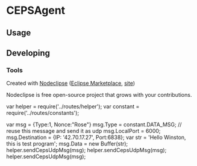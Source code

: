 
# CEPSAgent



## Usage



## Developing



### Tools

Created with [Nodeclipse](https://github.com/Nodeclipse/nodeclipse-1)
 ([Eclipse Marketplace](http://marketplace.eclipse.org/content/nodeclipse), [site](http://www.nodeclipse.org))   

Nodeclipse is free open-source project that grows with your contributions.


var helper = require('../routes/helper');
var constant = require('../routes/constants');

var msg = {Type:1, Nonce:"Rose"}
msg.Type = constant.DATA_MSG; // reuse this message and send it as udp
msg.LocalPort = 6000;
msg.Destination = {IP: '42.70.17.27', Port:6838};
var str = 'Hello Winston, this is test program';
msg.Data = new Buffer(str);
helper.sendCepsUdpMsg(msg);
helper.sendCepsUdpMsg(msg);
helper.sendCepsUdpMsg(msg);
